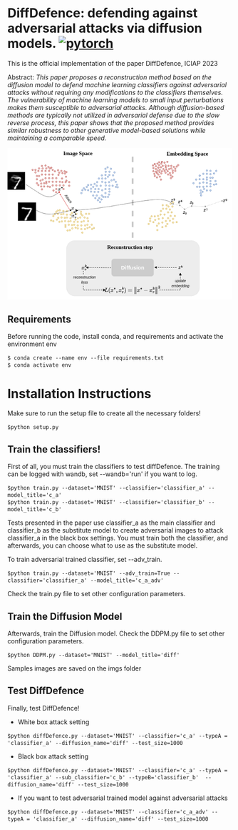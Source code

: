 # DiffDefence: defending against adversarial attacks via diffusion models. [![pytorch](https://img.shields.io/badge/PyTorch-1.12.0-EE4C2C.svg?style=flat&logo=pytorch)](https://pytorch.org)


This is the official implementation of the paper DiffDefence, ICIAP 2023

Abstract: *This paper proposes a reconstruction method based on the diffusion model to defend machine learning classifiers against adversarial attacks without requiring any modifications to the classifiers themselves. The vulnerability of machine learning models to small input perturbations makes them susceptible to adversarial attacks. Although diffusion-based methods are typically not utilized in adversarial defense due to the slow reverse process, this paper shows that the proposed method provides similar robustness to other generative model-based solutions while maintaining a comparable speed.*


<p align="center">
  <img src="./imgs/diffDefence.png">
</p>

## Requirements

Before running the code, install conda, and requirements and activate the environment env
```
$ conda create --name env --file requirements.txt
$ conda activate env
```

# Installation Instructions
Make sure to run the setup file to create all the necessary folders!
```
$python setup.py 
```

## Train the classifiers! 
First of all, you must train the classifiers to test diffDefence. The training can be logged with wandb, set --wandb='run' if you want to log. 
```
$python train.py --dataset='MNIST' --classifier='classifier_a' --model_title='c_a'
$python train.py --dataset='MNIST' --classifier='classifier_b' --model_title='c_b'
```

Tests presented in the paper use classifier_a as the main classifier and classifier_b as the substitute model to create adversarial images to attack classifier_a in the black box settings.
You must train both the classifier, and afterwards, you can choose what to use as the substitute model.

To train adversarial trained classifier, set --adv_train.
```
$python train.py --dataset='MNIST' --adv_train=True --classifier='classifier_a' --model_title='c_a_adv'
```
Check the train.py file to set other configuration parameters. 

## Train the Diffusion Model
Afterwards, train the Diffusion model. Check the DDPM.py file to set other configuration parameters.
```
$python DDPM.py --dataset='MNIST' --model_title='diff'
```
Samples images are saved on the imgs folder

## Test DiffDefence
Finally, test DiffDefence!

- White box attack setting
```
$python diffDefence.py --dataset='MNIST' --classifier='c_a' --typeA = 'classifier_a' --diffusion_name='diff' --test_size=1000
```

- Black box attack setting
```
$python diffDefence.py --dataset='MNIST' --classifier='c_a' --typeA = 'classifier_a' --sub_classifier='c_b' --typeB='classifier_b'  --diffusion_name='diff' --test_size=1000
```

 - If you want to test adversarial trained model against adversarial attacks
```
$python diffDefence.py --dataset='MNIST' --classifier='c_a_adv' --typeA = 'classifier_a' --diffusion_name='diff' --test_size=1000
```




